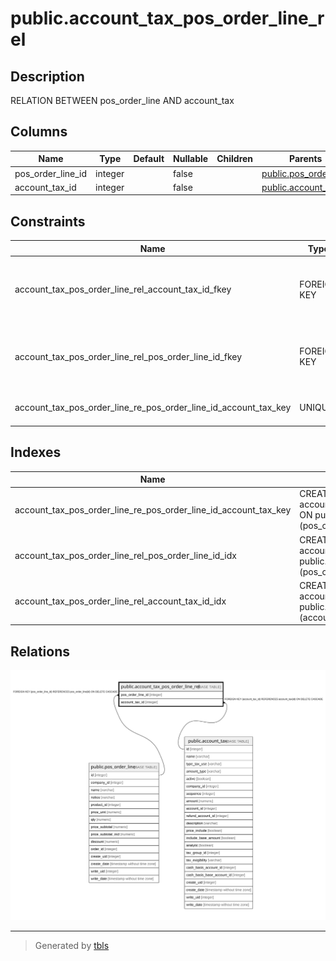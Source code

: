 # public.account_tax_pos_order_line_rel

## Description

RELATION BETWEEN pos_order_line AND account_tax

## Columns

| Name | Type | Default | Nullable | Children | Parents | Comment |
| ---- | ---- | ------- | -------- | -------- | ------- | ------- |
| pos_order_line_id | integer |  | false |  | [public.pos_order_line](public.pos_order_line.md) |  |
| account_tax_id | integer |  | false |  | [public.account_tax](public.account_tax.md) |  |

## Constraints

| Name | Type | Definition |
| ---- | ---- | ---------- |
| account_tax_pos_order_line_rel_account_tax_id_fkey | FOREIGN KEY | FOREIGN KEY (account_tax_id) REFERENCES account_tax(id) ON DELETE CASCADE |
| account_tax_pos_order_line_rel_pos_order_line_id_fkey | FOREIGN KEY | FOREIGN KEY (pos_order_line_id) REFERENCES pos_order_line(id) ON DELETE CASCADE |
| account_tax_pos_order_line_re_pos_order_line_id_account_tax_key | UNIQUE | UNIQUE (pos_order_line_id, account_tax_id) |

## Indexes

| Name | Definition |
| ---- | ---------- |
| account_tax_pos_order_line_re_pos_order_line_id_account_tax_key | CREATE UNIQUE INDEX account_tax_pos_order_line_re_pos_order_line_id_account_tax_key ON public.account_tax_pos_order_line_rel USING btree (pos_order_line_id, account_tax_id) |
| account_tax_pos_order_line_rel_pos_order_line_id_idx | CREATE INDEX account_tax_pos_order_line_rel_pos_order_line_id_idx ON public.account_tax_pos_order_line_rel USING btree (pos_order_line_id) |
| account_tax_pos_order_line_rel_account_tax_id_idx | CREATE INDEX account_tax_pos_order_line_rel_account_tax_id_idx ON public.account_tax_pos_order_line_rel USING btree (account_tax_id) |

## Relations

![er](public.account_tax_pos_order_line_rel.svg)

---

> Generated by [tbls](https://github.com/k1LoW/tbls)
